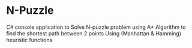 # N-Puzzle

  C# console application to Solve N-puzzle problem using A* Algorithm to find the shortest path between 2 points Using (Manhattan & Hamming) heuristic functions 

